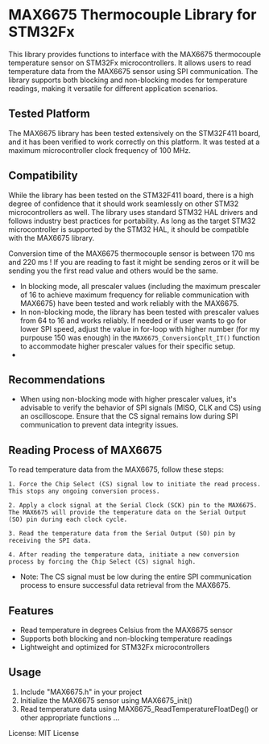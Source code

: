 # MAX6675 Thermocouple Library for STM32Fx

This library provides functions to interface with the MAX6675 thermocouple temperature sensor on STM32Fx microcontrollers.
It allows users to read temperature data from the MAX6675 sensor using SPI communication.
The library supports both blocking and non-blocking modes for temperature readings, making it versatile for different application scenarios.

## Tested Platform

The MAX6675 library has been tested extensively on the STM32F411 board, and it has been verified to work correctly on this platform.
It was tested at a maximum microcontroller clock frequency of 100 MHz.


## Compatibility

While the library has been tested on the STM32F411 board, there is a high degree of confidence that it should work seamlessly on other STM32 microcontrollers as well. The library uses standard STM32 HAL drivers and follows industry best practices for portability. As long as the target STM32 microcontroller is supported by the STM32 HAL, it should be compatible with the MAX6675 library.

Conversion time of the MAX6675 thermocouple sensor is between 170 ms and 220 ms ! If you are reading to fast it might be sending zeros or it will be sending you the first read value and others would be the same.


- In blocking mode, all prescaler values (including the maximum prescaler of 16 to achieve maximum frequency for reliable communication with MAX6675) have been tested and work reliably with the MAX6675.
- In non-blocking mode, the library has been tested with prescaler values from 64 to 16 and works reliably. If needed or if user wants to go for lower SPI speed, adjust the value in for-loop with higher number (for my purpouse 150 was enough)  in the `MAX6675_ConversionCplt_IT()` function to accommodate higher prescaler values for their specific setup.
- 
## Recommendations

- When using non-blocking mode with higher prescaler values, it's advisable to verify the behavior of SPI signals (MISO, CLK and CS) using an oscilloscope. Ensure that the CS signal remains low during SPI communication to prevent data integrity issues.


## Reading Process of MAX6675

To read temperature data from the MAX6675, follow these steps:

    1. Force the Chip Select (CS) signal low to initiate the read process. This stops any ongoing conversion process.

    2. Apply a clock signal at the Serial Clock (SCK) pin to the MAX6675.
    The MAX6675 will provide the temperature data on the Serial Output (SO) pin during each clock cycle.

    3. Read the temperature data from the Serial Output (SO) pin by receiving the SPI data.

    4. After reading the temperature data, initiate a new conversion process by forcing the Chip Select (CS) signal high.

- Note: The CS signal must be low during the entire SPI communication process to ensure successful data retrieval from the MAX6675.



## Features

- Read temperature in degrees Celsius from the MAX6675 sensor
- Supports both blocking and non-blocking temperature readings
- Lightweight and optimized for STM32Fx microcontrollers

## Usage

1. Include "MAX6675.h" in your project
2. Initialize the MAX6675 sensor using MAX6675_init()
3. Read temperature data using MAX6675_ReadTemperatureFloatDeg() or other appropriate functions
   ...

License: MIT License

